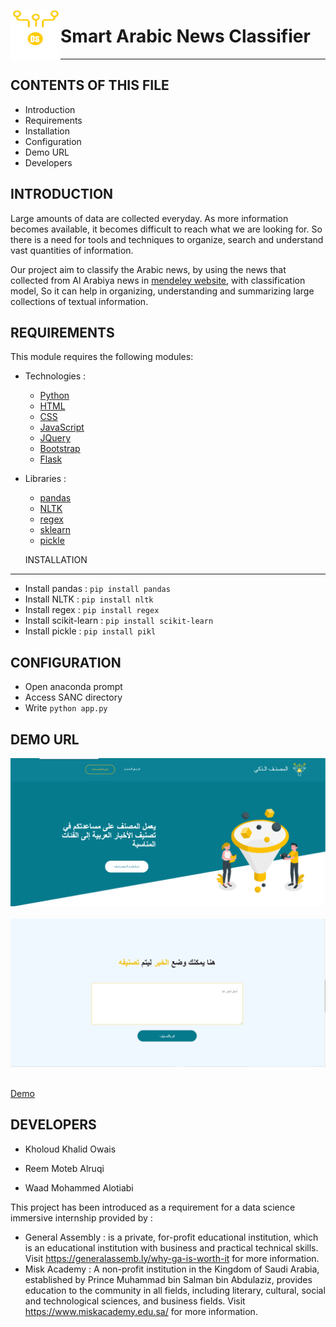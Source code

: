<p>
<img src="static/images/IMG_8784.PNG" style="float: left; " height=80px width=80px><h1>Smart Arabic News Classifier</h1>
</p>

---
CONTENTS OF THIS FILE
---------------------

 * Introduction
 * Requirements
 * Installation
 * Configuration
 * Demo URL
 * Developers


 INTRODUCTION
 ------------

 Large amounts of data are collected everyday. As more information becomes available, it becomes difficult to reach what we are looking for. So there is a need for tools and techniques to organize, search and understand vast quantities of information.

 Our project aim to classify the Arabic news, by using the news that collected from Al Arabiya news in [mendeley website](https://data.mendeley.com/datasets/57zpx667y9/2), with classification model, So it can help in organizing, understanding and summarizing large collections of textual information.

 REQUIREMENTS
------------

This module requires the following modules:
* Technologies :
  * [Python](https://www.python.org/)
  * [HTML](https://developer.mozilla.org/en-US/docs/Web/HTML)
  * [CSS](https://developer.mozilla.org/en-US/docs/Web/CSS)
  * [JavaScript](https://developer.mozilla.org/en-US/docs/Web/JavaScript)
  * [JQuery](https://jquery.com/)
  * [Bootstrap](https://getbootstrap.com/docs/4.1/getting-started/introduction/)
  * [Flask](https://flask.palletsprojects.com/en/1.1.x/)


* Libraries :
  * [pandas](https://pandas.pydata.org/docs/)
  * [NLTK](https://www.nltk.org/)
  * [regex](https://docs.python.org/3/library/re.html)
  * [sklearn](https://scikit-learn.org/stable/)
  * [pickle](https://docs.python.org/3/library/pickle.html)



  INSTALLATION
------------

* Install pandas : `pip install pandas`
* Install NLTK : `pip install nltk`
* Install regex : `pip install regex`
* Install scikit-learn : `pip install scikit-learn`
* Install pickle : `pip install pikl`


CONFIGURATION
-------------
 * Open anaconda prompt
 * Access SANC directory
 * Write `python app.py`

DEMO URL
------------

<img src="static/images/v2.png"/>

</br>
</br>

<img src="static/images/v1.png"/>

</br>
</br>

[Demo]()


DEVELOPERS
-----------

 * Kholoud Khalid Owais

 * Reem Moteb Alruqi

 * Waad Mohammed Alotiabi


This project has been introduced as a requirement for a data science immersive internship provided by :
 * General Assembly :
   is a private, for-profit educational institution, which is an educational institution with business and practical technical skills.
   Visit https://generalassemb.ly/why-ga-is-worth-it for more information.
 * Misk Academy :
   A non-profit institution in the Kingdom of Saudi Arabia, established by Prince Muhammad bin Salman bin Abdulaziz, provides education to the community in all fields, including literary, cultural, social and technological sciences, and business fields.
   Visit https://www.miskacademy.edu.sa/ for more information.
